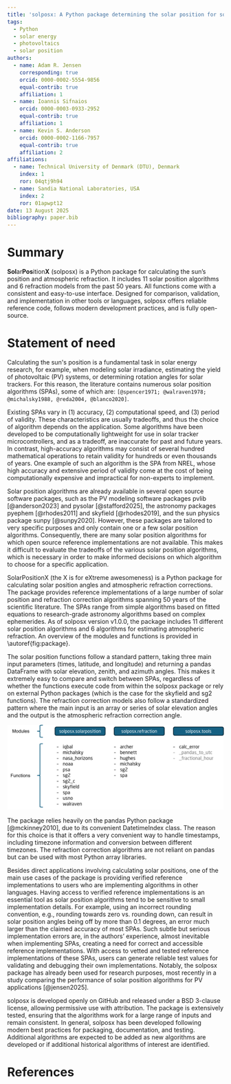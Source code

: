 ```yaml
---
title: 'solposx: A Python package determining the solar position for solar energy applications'
tags:
  - Python
  - solar energy
  - photovoltaics
  - solar position
authors:
  - name: Adam R. Jensen
    corresponding: true
    orcid: 0000-0002-5554-9856
    equal-contrib: true
    affiliation: 1
  - name: Ioannis Sifnaios
    orcid: 0000-0003-0933-2952
    equal-contrib: true
    affiliation: 1
  - name: Kevin S. Anderson
    orcid: 0000-0002-1166-7957
    equal-contrib: true
    affiliation: 2
affiliations:
  - name: Technical University of Denmark (DTU), Denmark
    index: 1
    ror: 04qtj9h94
  - name: Sandia National Laboratories, USA
    index: 2
    ror: 01apwpt12
date: 13 August 2025
bibliography: paper.bib
---
```


# Summary
**Sol**ar**Pos**ition**X** (solposx) is a Python package for calculating the sun’s position and atmospheric refraction. It includes 11 solar position algorithms and 6 refraction models from the past 50 years. All functions come with a consistent and easy-to-use interface. Designed for comparison, validation, and implementation in other tools or languages, solposx offers reliable reference code, follows modern development practices, and is fully open-source.


# Statement of need

Calculating the sun's position is a fundamental task in solar energy research, for example, when modeling solar irradiance, estimating the yield of photovoltaic (PV) systems, or determining rotation angles for solar trackers. For this reason, the literature contains numerous solar position algorithms (SPAs), some of which are: `[@spencer1971; @walraven1978; @michalsky1988, @reda2004, @blanco2020]`.

Existing SPAs vary in (1) accuracy, (2) computational speed, and (3) period of validity. These characteristics are usually tradeoffs, and thus the choice of algorithm depends on the application. Some algorithms have been developed to be computationally lightweight for use in solar tracker microcontrollers, and as a tradeoff, are inaccurate for past and future years. In contrast, high-accuracy algorithms may consist of several hundred mathematical operations to retain validity for hundreds or even thousands of years. One example of such an algorithm is the SPA from NREL, whose high accuracy and extensive period of validity come at the cost of being computationally expensive and impractical for non-experts to implement.

Solar position algorithms are already available in several open source software packages, such as the PV modeling software packages pvlib [@anderson2023] and pysolar [@stafford2025], the astronomy packages pyephem [@rhodes2011] and skyfield [@rhodes2019], and the sun physics package sunpy [@sunpy2020]. However, these packages are tailored to very specific purposes and only contain one or a few solar position algorithms. Consequently, there are many solar position algorithms for which open source reference implementations are not available. This makes it difficult to evaluate the tradeoffs of the various solar position algorithms, which is necessary in order to make informed decisions on which algorithm to choose for a specific application.

SolarPositionX (the X is for eXtreme awesomeness) is a Python package for calculating solar position angles and atmospheric refraction corrections. The package provides reference implementations of a large number of solar position and refraction correction algorithms spanning 50 years of the scientific literature. The SPAs range from simple algorithms based on fitted equations to research-grade astronomy algorithms based on complex ephemerides. As of solposx version v1.0.0, the package includes 11 different solar position algorithms and 6 algorithms for estimating atmospheric refraction. An overview of the modules and functions is provided in \autoref{fig:package}.


The solar position functions follow a standard pattern, taking three main input parameters (times, latitude, and longitude) and returning a pandas DataFrame with solar elevation, zenith, and azimuth angles. This makes it extremely easy to compare and switch between SPAs, regardless of whether the functions execute code from within the solposx package or rely on external Python packages (which is the case for the skyfield and sg2 functions). The refraction correction models also follow a standardized pattern where the main input is an array or series of solar elevation angles and the output is the atmospheric refraction correction angle.

![Overview of modules and functions in the solposx package.\label{fig:package}](solposx_package_structure.png)

The package relies heavily on the pandas Python package [@mckinney2010], due to its convenient DatetimeIndex class. The reason for this choice is that it offers a very convenient way to handle timestamps, including timezone information and conversion between different timezones. The refraction correction algorithms are not reliant on pandas but can be used with most Python array libraries.

Besides direct applications involving calculating solar positions, one of the main use cases of the package is providing verified reference implementations to users who are implementing algorithms in other languages. Having access to verified reference implementations is an essential tool as solar position algorithms tend to be sensitive to small implementation details. For example, using an incorrect rounding convention, e.g., rounding towards zero vs. rounding down, can result in solar position angles being off by more than 0.1 degrees, an error much larger than the claimed accuracy of most SPAs. Such subtle but serious implementation errors are, in the authors’ experience, almost inevitable when implementing SPAs, creating a need for correct and accessible reference implementations. With access to vetted and tested reference implementations of these SPAs, users can generate reliable test values for validating and debugging their own implementations. Notably, the solposx package has already been used for research purposes, most recently in a study comparing the performance of solar position algorithms for PV applications [@jensen2025].

solposx is developed openly on GitHub and released under a BSD 3-clause license, allowing permissive use with attribution. The package is extensively tested, ensuring that the algorithms work for a large range of inputs and remain consistent. In general, solposx has been developed following modern best practices for packaging, documentation, and testing. Additional algorithms are expected to be added as new algorithms are developed or if additional historical algorithms of interest are identified.


# References